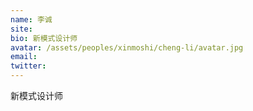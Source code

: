 ```yaml
---
name: 李诚
site:
bio: 新模式设计师
avatar: /assets/peoples/xinmoshi/cheng-li/avatar.jpg
email: 
twitter: 
---
```

新模式设计师
